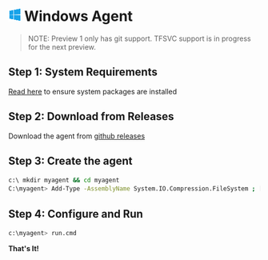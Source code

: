 # ![win](../win_med.png) Windows Agent

> NOTE: Preview 1 only has git support.  TFSVC support is in progress for the next preview.

## Step 1: System Requirements

[Read here](../preview/latebreaking.md) to ensure system packages are installed

## Step 2: Download from Releases

Download the agent from [github releases](https://github.com/Microsoft/vsts-agent/releases/tag/v2.101.0)

## Step 3: Create the agent

```bash
c:\ mkdir myagent && cd myagent
C:\myagent> Add-Type -AssemblyName System.IO.Compression.FileSystem ; [System.IO.Compression.ZipFile]::ExtractToDirectory("$HOME\Downloads\vsts-agent-win7-x64-2.101.0.zip", "$PWD")
```
## Step 4: Configure and Run

```bash
c:\myagent> run.cmd

```

**That's It!**  
